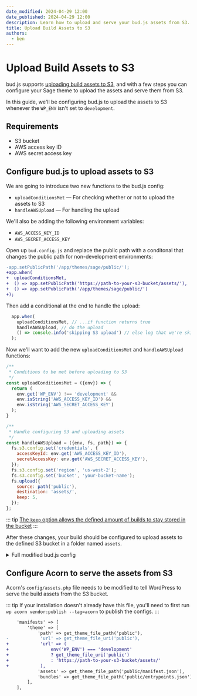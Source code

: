 ```yaml
---
date_modified: 2024-04-29 12:00
date_published: 2024-04-29 12:00
description: Learn how to upload and serve your bud.js assets from S3.
title: Upload Build Assets to S3
authors:
  - ben
---
```


# Upload Build Assets to S3

bud.js supports [uploading build assets to S3](https://bud.js.org/reference/bud.fs/s3), and with a few steps you can configure your Sage theme to upload the assets and serve them from S3.

In this guide, we'll be configuring bud.js to upload the assets to S3 whenever the `WP_ENV` isn't set to `development`.

## Requirements

* S3 bucket
* AWS access key ID
* AWS secret access key

## Configure bud.js to upload assets to S3 

We are going to introduce two new functions to the bud.js config:

* `uploadConditionsMet` — For checking whether or not to upload the assets to S3
* `handleAWSUpload` — For handling the upload

We'll also be adding the following environment variables:

* `AWS_ACCESS_KEY_ID`
* `AWS_SECRET_ACCESS_KEY`

Open up `bud.config.js` and replace the public path with a conditonal that changes the public path for non-development environments:

```diff
-app.setPublicPath('/app/themes/sage/public/');
+app.when(
+  uploadConditionsMet,
+  () => app.setPublicPath('https://path-to-your-s3-bucket/assets/'),
+  () => app.setPublicPath('/app/themes/sage/public/')
+);
```

Then add a conditional at the end to handle the upload:

```javascript
  app.when(
    uploadConditionsMet, // ...if function returns true
    handleAWSUpload, // do the upload
    () => console.info('skipping S3 upload') // else log that we're skipping
  );
```

Now we'll want to add the new `uploadConditionsMet` and `handleAWSUpload` functions:

```javascript
/**
 * Conditions to be met before uploading to S3
 */
const uploadConditionsMet = ({env}) => {
  return (
    env.get('WP_ENV') !== 'development' &&
    env.isString('AWS_ACCESS_KEY_ID') &&
    env.isString('AWS_SECRET_ACCESS_KEY') 
  );
}

/**
 * Handle configuring S3 and uploading assets
 */
const handleAWSUpload = ({env, fs, path}) => {
  fs.s3.config.set('credentials', {
    accessKeyId: env.get('AWS_ACCESS_KEY_ID'),
    secretAccessKey: env.get('AWS_SECRET_ACCESS_KEY'),
  });
  fs.s3.config.set('region', 'us-west-2');
  fs.s3.config.set('bucket', 'your-bucket-name');
  fs.upload({
    source: path('public'),
    destination: 'assets/',
    keep: 5,
  });
};
```

::: tip
[The `keep` option allows the defined amount of builds to stay stored in the bucket](https://bud.js.org/reference/bud.fs/s3#the-keep-option)
:::

After these changes, your build should be configured to upload assets to the defined S3 bucket in a folder named `assets`.

<details>
<summary>Full modified bud.js config</summary>

```javascript
export default async (app) => {
  app
    .entry('app', ['@scripts/app', '@styles/app'])
    .entry('editor', ['@scripts/editor', '@styles/editor'])
    .assets(['images']);

  app.when(
    uploadConditionsMet,
    () => app.setPublicPath('https://path-to-your-s3-bucket/assets/'),
    () => app.setPublicPath('/app/themes/sage/public/')
  );

  app
    .setUrl('http://localhost:3000')
    .setProxyUrl('http://example.test')
    .watch(['resources/views', 'app']);

  app.when(
    uploadConditionsMet, // ...if function returns true
    handleAWSUpload, // do the upload
    () => console.info('skipping S3 upload') // else log that we're skipping
  );

  const uploadConditionsMet = ({env}) => {
    return (
      env.get('WP_ENV') !== 'development' &&
      env.isString('AWS_ACCESS_KEY_ID') &&
      env.isString('AWS_SECRET_ACCESS_KEY') 
    );
  }

  const handleAWSUpload = ({env, fs, path}) => {
    fs.s3.config.set('credentials', {
      accessKeyId: env.get('AWS_ACCESS_KEY_ID'),
      secretAccessKey: env.get('AWS_SECRET_ACCESS_KEY'),
    });
    fs.s3.config.set('region', 'us-west-2');
    fs.s3.config.set('bucket', 'your-bucket-name');
    fs.upload({
      source: path('public'),
      destination: 'assets/',
      keep: 5,
    });
  };
};
```
</details>

## Configure Acorn to serve the assets from S3

Acorn's `config/assets.php` file needs to be modified to tell WordPress to serve the build assets from the S3 bucket.

::: tip
If your installation doesn't already have this file, you'll need to first run `wp acorn vendor:publish --tag=acorn` to publish the configs.
:::

```diff
    'manifests' => [
        'theme' => [
            'path' => get_theme_file_path('public'),
-            'url' => get_theme_file_uri('public'),
+            'url' => (
+                env('WP_ENV') === 'development'
+                ? get_theme_file_uri('public')
+                : 'https://path-to-your-s3-bucket/assets/'
+            ),
            'assets' => get_theme_file_path('public/manifest.json'),
            'bundles' => get_theme_file_path('public/entrypoints.json'),
        ],
    ],
```
